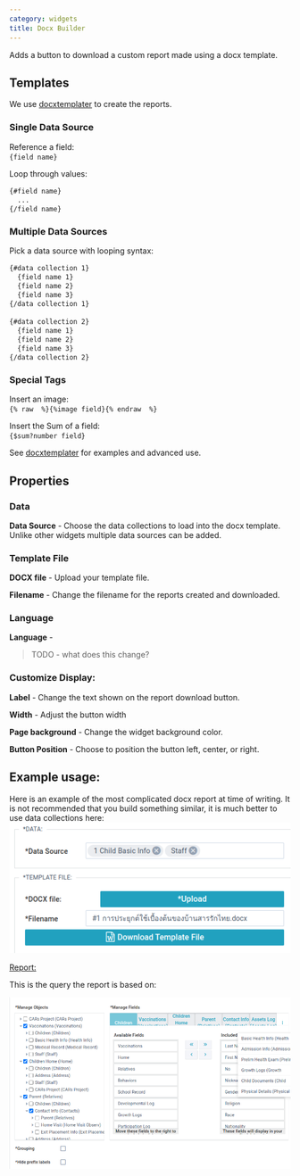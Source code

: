 ```yaml
---
category: widgets
title: Docx Builder
---
```


Adds a button to download a custom report made using a docx template.

## Templates

We use [docxtemplater](https://docxtemplater.com/) to create the reports.

### Single Data Source

Reference a field:\
`{field name}`

Loop through values:

```
{#field name}
  ...
{/field name}
```

### Multiple Data Sources

Pick a data source with looping syntax:

```
{#data collection 1}
  {field name 1}
  {field name 2}
  {field name 3}
{/data collection 1}

{#data collection 2}
  {field name 1}
  {field name 2}
  {field name 3}
{/data collection 2}
```

### Special Tags

Insert an image:\
`{% raw  %}{%image field}{% endraw  %}`

Insert the Sum of a field:\
`{$sum?number field}`

See [docxtemplater](https://docxtemplater.com/) for examples and advanced use.

## Properties

### Data

**Data Source** - Choose the data collections to load into the docx template. Unlike other widgets multiple data sources can be added.

### Template File

**DOCX file** - Upload your template file.

**Filename** - Change the filename for the reports created and downloaded.

### Language

**Language** -

> TODO - what does this change?

### Customize Display:

**Label** - Change the text shown on the report download button.

**Width** - Adjust the button width

**Page background** - Change the widget background color.

**Button Position** - Choose to position the button left, center, or right.

## Example usage:
Here is an example of the most complicated docx report at time of writing.
It is not recommended that you build something similar, it is much better to use data collections here: 
![](files/widget.png)

[Report:](files/#1การประยุกต์ใช้เบื้องต้นของบ้านสารรักไทย.docx)

This is the query the report is based on:

![](files/query.png)